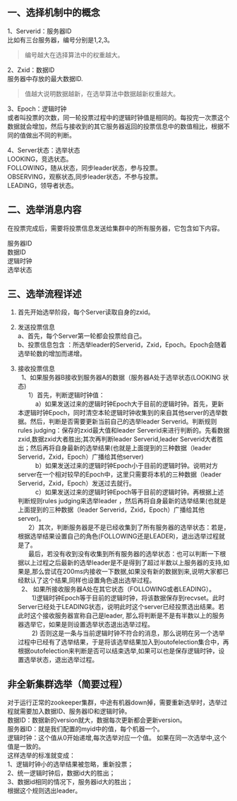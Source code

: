 ## 一、选择机制中的概念  
1、Serverid：服务器ID  
比如有三台服务器，编号分别是1,2,3。  

>编号越大在选择算法中的权重越大。

2、Zxid：数据ID  
服务器中存放的最大数据ID.

>值越大说明数据越新，在选举算法中数据越新权重越大。

3、Epoch：逻辑时钟  
或者叫投票的次数，同一轮投票过程中的逻辑时钟值是相同的。每投完一次票这个数据就会增加，然后与接收到的其它服务器返回的投票信息中的数值相比，根据不同的值做出不同的判断。

4、Server状态：选举状态  
LOOKING，竞选状态。  
FOLLOWING，随从状态，同步leader状态，参与投票。  
OBSERVING，观察状态,同步leader状态，不参与投票。  
LEADING，领导者状态。

## 二、选举消息内容  
在投票完成后，需要将投票信息发送给集群中的所有服务器，它包含如下内容。

服务器ID  
数据ID  
逻辑时钟  
选举状态  

## 三、选举流程详述

1. 首先开始选举阶段，每个Server读取自身的zxid。

2. 发送投票信息  
   a、首先，每个Server第一轮都会投票给自己。  
   b、投票信息包含 ：所选举leader的Serverid，Zxid，Epoch。Epoch会随着选举轮数的增加而递增。  
   
3. 接收投票信息  
&nbsp;&nbsp;1、如果服务器B接收到服务器A的数据（服务器A处于选举状态(LOOKING 状态)  
&nbsp;&nbsp;&nbsp;&nbsp;&nbsp;&nbsp;1）首先，判断逻辑时钟值：  
&nbsp;&nbsp;&nbsp;&nbsp;&nbsp;&nbsp;&nbsp;&nbsp;&nbsp;&nbsp;a）如果发送过来的逻辑时钟Epoch大于目前的逻辑时钟。首先，更新本逻辑时钟Epoch，同时清空本轮逻辑时钟收集到的来自其他server的选举数据。然后，判断是否需要更新当前自己的选举leader Serverid。判断规则rules judging：保存的zxid最大值和leader Serverid来进行判断的。先看数据zxid,数据zxid大者胜出;其次再判断leader Serverid,leader Serverid大者胜出；然后再将自身最新的选举结果(也就是上面提到的三种数据（leader Serverid，Zxid，Epoch）广播给其他server)  
&nbsp;&nbsp;&nbsp;&nbsp;&nbsp;&nbsp;&nbsp;&nbsp;&nbsp;&nbsp;b）如果发送过来的逻辑时钟Epoch小于目前的逻辑时钟。说明对方server在一个相对较早的Epoch中，这里只需要将本机的三种数据（leader Serverid，Zxid，Epoch）发送过去就行。  
&nbsp;&nbsp;&nbsp;&nbsp;&nbsp;&nbsp;&nbsp;&nbsp;&nbsp;&nbsp;c）如果发送过来的逻辑时钟Epoch等于目前的逻辑时钟。再根据上述判断规则rules judging来选举leader ，然后再将自身最新的选举结果(也就是上面提到的三种数据（leader  Serverid，Zxid，Epoch）广播给其他server)。  
&nbsp;&nbsp;&nbsp;&nbsp;&nbsp;&nbsp;2）其次，判断服务器是不是已经收集到了所有服务器的选举状态：若是，根据选举结果设置自己的角色(FOLLOWING还是LEADER)，退出选举过程就是了。  
&nbsp;&nbsp;&nbsp;&nbsp;&nbsp;&nbsp;最后，若没有收到没有收集到所有服务器的选举状态：也可以判断一下根据以上过程之后最新的选举leader是不是得到了超过半数以上服务器的支持,如果是,那么尝试在200ms内接收一下数据,如果没有新的数据到来,说明大家都已经默认了这个结果,同样也设置角色退出选举过程。  
&nbsp;&nbsp;2、 如果所接收服务器A处在其它状态（FOLLOWING或者LEADING）。  
&nbsp;&nbsp;&nbsp;&nbsp;&nbsp;&nbsp;&nbsp;&nbsp;1)逻辑时钟Epoch等于目前的逻辑时钟，将该数据保存到recvset。此时Server已经处于LEADING状态，说明此时这个server已经投票选出结果。若此时这个接收服务器宣称自己是leader, 那么将判断是不是有半数以上的服务器选举它，如果是则设置选举状态退出选举过程。  
&nbsp;&nbsp;&nbsp;&nbsp;&nbsp;&nbsp;&nbsp;&nbsp;2) 否则这是一条与当前逻辑时钟不符合的消息，那么说明在另一个选举过程中已经有了选举结果，于是将该选举结果加入到outofelection集合中，再根据outofelection来判断是否可以结束选举,如果可以也是保存逻辑时钟，设置选举状态，退出选举过程。 


## 非全新集群选举（简要过程）

对于运行正常的zookeeper集群，中途有机器down掉，需要重新选举时，选举过程就需要加入数据ID、服务器ID和逻辑时钟。  
数据ID：数据新的version就大，数据每次更新都会更新version。  
服务器ID：就是我们配置的myid中的值，每个机器一个。  
逻辑时钟：这个值从0开始递增,每次选举对应一个值。 如果在同一次选举中,这个值是一致的。  
这样选举的标准就变成：  
       1、逻辑时钟小的选举结果被忽略，重新投票；  
       2、统一逻辑时钟后，数据id大的胜出；  
       3、数据id相同的情况下，服务器id大的胜出；  
根据这个规则选出leader。  